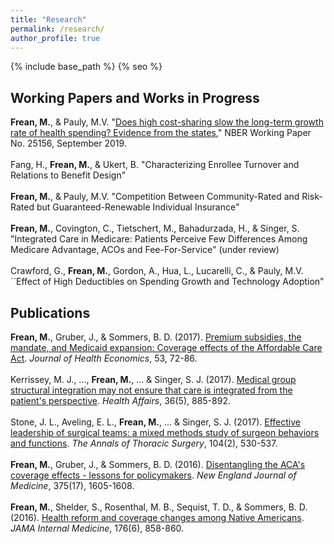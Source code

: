 ```yaml
---
title: "Research"
permalink: /research/
author_profile: true
---
```


{% include base_path %}
{% seo %}

<H2>Working Papers and Works in Progress</H2>
<b>Frean, M.</b>, & Pauly, M.V. "<a href="https://www.nber.org/papers/w25156">Does high cost-sharing slow the long-term growth rate of health spending? Evidence from the states</a>," NBER Working Paper No. 25156, September 2019.
<br><br>
Fang, H., <b>Frean, M.</b>, & Ukert, B. "Characterizing Enrollee Turnover and Relations to Benefit Design"
<br><br>
<b>Frean, M.</b>, & Pauly, M.V. "Competition Between Community-Rated and Risk-Rated but Guaranteed-Renewable Individual Insurance"
<br><br>
<b>Frean, M.</b>, Covington, C., Tietschert, M., Bahadurzada, H., & Singer, S. "Integrated Care in Medicare: Patients Perceive Few Differences Among Medicare Advantage, ACOs and Fee-For-Service" (under review)
<br><br>
Crawford, G., <b>Frean, M.</b>, Gordon, A., Hua, L., Lucarelli, C., & Pauly, M.V. ``Effect of High Deductibles on Spending Growth and Technology Adoption"

<H2>Publications</H2>
<b>Frean, M.</b>, Gruber, J., & Sommers, B. D. (2017). <a href="https://www.sciencedirect.com/science/article/pii/S0167629616302272">Premium subsidies, the mandate, and Medicaid expansion: Coverage effects of the Affordable Care Act</a>. <i>Journal of Health Economics</i>, 53, 72-86.
<br><br>
Kerrissey, M. J., ..., <b>Frean, M.</b>, ... & Singer, S. J. (2017). <a href="https://www.healthaffairs.org/doi/10.1377/hlthaff.2016.0909">Medical group structural integration may not ensure that care is integrated from the patient's perspective</a>. <i>Health Affairs</i>, 36(5), 885-892.
<br><br>
Stone, J. L., Aveling, E. L., <b>Frean, M.</b>, ... & Singer, S. J. (2017). <a href="https://www.sciencedirect.com/science/article/pii/S0003497517300656">Effective leadership of surgical teams: a mixed methods study of surgeon behaviors and functions</a>. <i>The Annals of Thoracic Surgery</i>, 104(2), 530-537.
<br><br>
<b>Frean, M.</b>, Gruber, J., & Sommers, B. D. (2016). <a href="https://www.nejm.org/doi/full/10.1056/NEJMp1609016">Disentangling the ACA's coverage effects - lessons for policymakers</a>. <i>New England Journal of Medicine</i>, 375(17), 1605-1608.
<br><br>
<b>Frean, M.</b>, Shelder, S., Rosenthal, M. B., Sequist, T. D., & Sommers, B. D. (2016). <a href="https://jamanetwork.com/journals/jamainternalmedicine/fullarticle/2521825">Health reform and coverage changes among Native Americans</a>. <i>JAMA Internal Medicine</i>, 176(6), 858-860.